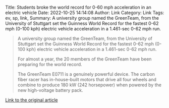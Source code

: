 Title: Students broke the world record for 0-60 mph acceleration in an electric vehicle
Date: 2022-10-25 14:14:08
Author: Link
Category: Link
Tags: ev, sp, link, 
Summary: A university group named the GreenTeam, from the University of Stuttgart set the Guinness World Record for the fastest 0-62 mph (0-100 kph) electric vehicle acceleration in a 1.461-sec 0-62 mph run.

> A university group named the GreenTeam, from the University of Stuttgart set the Guinness World Record for the fastest 0-62 mph (0-100 kph) electric vehicle acceleration in a 1.461-sec 0-62 mph run.
> 
> For almost a year, the 20 members of the GreenTeam have been preparing for the world record.
> 
> The GreenTeam E0711 is a genuinely powerful device. The carbon fiber racer has in-house-built motors that drive all four wheels and combine to produce 180 kW (242 horsepower) when powered by the new high-voltage battery pack.

[Link to the original article](https://interestingengineering.com/transportation/students-broke-world-record-electric-vehicle)
